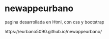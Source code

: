 # newappeurbano
<p>pagina desarrollada en Html, con css y bootstrap</p>
https://eurbano5090.github.io/newappeurbano/
